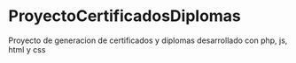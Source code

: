 ﻿# ProyectoCertificadosDiplomas
Proyecto de generacion de certificados y diplomas desarrollado con php, js, html y css
